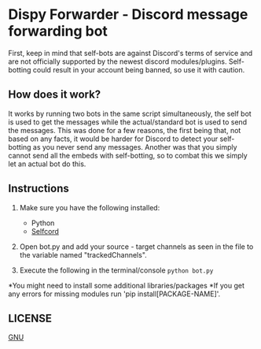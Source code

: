 # Dispy Forwarder - Discord message forwarding bot

First, keep in mind that self-bots are against Discord's terms of service and are not officially supported by the newest discord modules/plugins. Self-botting could result in your account being banned, so use it with caution. 

## How does it work?
It works by running two bots in the same script simultaneously, the self bot is used to get the messages while the actual/standard bot is used to send the messages. This was done for a few reasons, the first being that, not based on any facts, it would be harder for Discord to detect your self-botting as you never send any messages. Another was that you simply cannot send all the embeds with self-botting, so to combat this we simply let an actual bot do this. 

## Instructions
1. Make sure you have the following installed:
    - Python
    - [Selfcord](https://github.com/dolfies/discord.py-self/tree/renamed)

2. Open bot.py and add your source - target channels as seen in the file to the variable named "trackedChannels".

3. Execute the following in the terminal/console `python bot.py`

*You might need to install some additional libraries/packages
*If you get any errors for missing modules run 'pip install\[PACKAGE-NAME\]'.


## LICENSE

[GNU](LICENSE)
